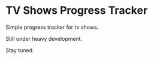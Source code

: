 TV Shows Progress Tracker
=======================

Simple progress tracker for tv shows.

Still under heavy development. 

Stay tuned.



